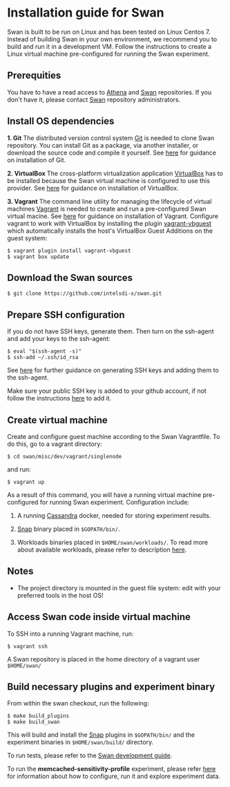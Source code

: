 # Installation guide for Swan
Swan is built to be run on Linux and has been tested on Linux Centos 7.
Instead of building Swan in your own environment, we recommend you to build and run it in a development VM. Follow the instructions to create a Linux virtual machine pre-configured for running the Swan experiment.

## Prerequities
You have to have a read access to [Athena](https://github.com/intelsdi-x/athena) and [Swan](https://github.com/intelsdi-x/swan) repositories. If you don't have it, please contact [Swan](https://github.com/intelsdi-x/swan) repository administrators.

## Install OS dependencies
**1. Git**
The distributed version control system [Git](https://git-scm.com/) is needed to clone Swan repository. You can install Git as a package, via another installer, or download the source code and compile it yourself. See [here](https://git-scm.com/book/en/v2/Getting-Started-Installing-Git) for guidance on installation of Git.

**2. VirtualBox**
The cross-platform virtualization application [VirtualBox](https://www.virtualbox.org/) has to be installed because the Swan virtual machine is configured to use this provider. See [here](https://www.virtualbox.org/wiki/Downloads) for guidance on installation of VirtualBox.

**3. Vagrant**
The command line utility for managing the lifecycle of virtual machines [Vagrant](https://www.vagrantup.com/docs/) is needed to create and run a pre-configured Swan virtual macine. See [here](https://www.vagrantup.com/docs/installation/) for guidance on installation of Vagrant.
Configure vagrant to work with VirtualBox by installing the plugin [vagrant-vbguest](https://github.com/dotless-de/vagrant-vbguest) which automatically installs the host's VirtualBox Guest Additions on the guest system:
```
$ vagrant plugin install vagrant-vbguest
$ vagrant box update
```

## Download the Swan sources
```
$ git clone https://github.com/intelsdi-x/swan.git
```

## Prepare SSH configuration
If you do not have SSH keys, generate them. 
Then turn on the ssh-agent and add your keys to the ssh-agent:
```
$ eval "$(ssh-agent -s)"
$ ssh-add ~/.ssh/id_rsa
```
See [here](https://help.github.com/articles/generating-a-new-ssh-key-and-adding-it-to-the-ssh-agent/) for further guidance on generating SSH keys and adding them to the ssh-agent.

Make sure your public SSH key is added to your github account, if not follow the instructions [here](https://help.github.com/articles/adding-a-new-ssh-key-to-your-github-account/) to add it.

## Create virtual machine
Create and configure guest machine according to the Swan Vagrantfile. To do this, go to a vagrant directory:
```
$ cd swan/misc/dev/vagrant/singlenode
```
and run:
```
$ vagrant up
```
As a result of this command, you will have a running virtual machine pre-configured for running Swan experiment.
Configuration include:

1. A running [Cassandra](http://cassandra.apache.org/) docker, needed for storing experiment results.

2. [Snap](https://github.com/intelsdi-x/snap) binary placed in `$GOPATH/bin/`.

3. Workloads binaries placed in `$HOME/swan/workloads/`. To read more about available workloads, please refer to description [here](https://github.com/intelsdi-x/swan/blob/master/experiments/memcached-sensitivity-profile/README.md#aggressor-configuration).


## Notes

- The project directory is mounted in the guest file system: edit with your
  preferred tools in the host OS!

## Access Swan code inside virtual machine
To SSH into a running Vagrant machine, run:
```
$ vagrant ssh
```
A Swan repository is placed in the home directory of a vagrant user `$HOME/swan/`

## Build necessary plugins and experiment binary

From within the swan checkout, run the following:
```
$ make build_plugins
$ make build_swan
```

This will build and install the [Snap](https://github.com/intelsdi-x/snap) plugins in `$GOPATH/bin/` and the experiment binaries in `$HOME/swan/build/` directory.

To run tests, please refer to the [Swan development guide](development.md).

To run the **memcached-sensitivity-profile** experiment, please refer [here](experiments/memcached-sensitivity-profile/README.md) for information about how to configure, run it and explore experiment data.

